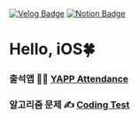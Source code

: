 [![Velog Badge](http://img.shields.io/badge/-Velog-20c997?style=flat&link=https://velog.io/@leeesangheee)](https://velog.io/@leeesangheee)
[![Notion Badge](http://img.shields.io/badge/-Notion-000000?style=flat&link=https://chocolate-goal-40a.notion.site/73ce0ad5997d436f92cb1729ae1ad0ef)](https://chocolate-goal-40a.notion.site/73ce0ad5997d436f92cb1729ae1ad0ef)

# Hello, iOS🍀

### 출석앱 🙋‍♀️ [YAPP Attendance](https://github.com/YAPP-admin/attendance-ios)
### 알고리즘 문제 ✍️ [Coding Test](https://github.com/sanghee-dev/Coding-Test)

